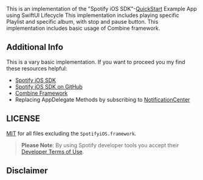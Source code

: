
This is an implementation of the "Spotify iOS SDK"-[QuickStart](https://developer.spotify.com/documentation/ios/quick-start/) Example App using SwiftUI Lifecycle
This implementation includes playing specific Playlist and specific album, with stop and pause button. 
This implementation includes basic usage of Combine framework.

## Additional Info

This is a vary basic implementation. If you want to proceed you my find these resources helpful:

- [Spotify iOS SDK](https://developer.spotify.com/documentation/ios/)
- [Spotify iOS SDK on GitHub](https://github.com/spotify/ios-sdk)
- [Combine Framework](https://developer.apple.com/documentation/combine)
- Replacing AppDelegate Methods by subscribing to [NotificationCenter](https://developer.apple.com/documentation/foundation/notificationcenter)

## LICENSE

[MIT](./LICENSE) for all files excluding the `SpotifyiOS.framework`.

> **Please Note**: By using Spotify developer tools you accept their [Developer Terms of Use](https://developer.spotify.com/terms/).

## Disclaimer

